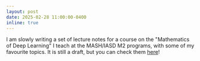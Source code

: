 ```yaml
---
layout: post
date: 2025-02-28 11:00:00-0400
inline: true
---
```


I am slowly writing a set of lecture notes for a course on the "Mathematics of Deep Learning" I teach at the MASH/IASD M2 programs, with some of my favourite topics. It is still a draft, but you can check them [here](../assets/iasd/lecture_notes.pdf)! 
